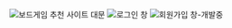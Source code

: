 ![보드게임 추천 사이트 대문](https://user-images.githubusercontent.com/42934106/159167743-a7bcca6d-e7e7-4d8e-99c5-7524eba24920.JPG)
![로그인 창](https://user-images.githubusercontent.com/42934106/159167745-32392cf4-af19-4324-805e-e85e865f9bec.JPG)
![회원가입 창-개발중](https://user-images.githubusercontent.com/42934106/159167746-79d981e6-ea78-4a47-92f6-a26d3c430f2f.JPG)
